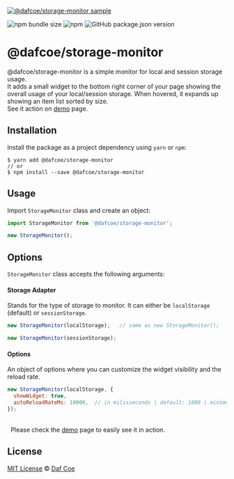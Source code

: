 [![@dafcoe/storage-monitor sample](https://github.com/dafcoe/storage-monitor/blob/main/demo/src/sample.gif?raw=true)](https://dafcoe.github.io/storage-monitor)

![npm bundle size](https://img.shields.io/bundlephobia/minzip/@dafcoe/storage-monitor?style=flat-square)
![npm](https://img.shields.io/npm/dt/@dafcoe/storage-monitor?style=flat-square)
![GitHub package.json version](https://img.shields.io/github/package-json/v/dafcoe/storage-monitor?style=flat-square)

# @dafcoe/storage-monitor
@dafcoe/storage-monitor is a simple monitor for local and session storage usage.
<br>
It adds a small widget to the bottom right corner of your page showing the overall usage of your local/session storage. When hovered, it expands up showing an item list sorted by size.
<br>
See it action on [demo](https://dafcoe.github.io/storage-monitor) page.


## Installation
Install the package as a project dependency using `yarn` or `npm`:
```
$ yarn add @dafcoe/storage-monitor
// or
$ npm install --save @dafcoe/storage-monitor
```

## Usage
Import `StorageMonitor` class and create an object:
```js
import StorageMonitor from '@dafcoe/storage-monitor';

new StorageMonitor();
```

## Options
`StorageMonitor` class accepts the following arguments:
#### Storage Adapter
Stands for the type of storage to monitor. It can either be `localStorage` (default) or `sessionStorage`.
```js
new StorageMonitor(localStorage);   // same as new StorageMonitor();
```
```js
new StorageMonitor(sessionStorage);
```
#### Options
An object of options where you can customize the widget visibility and the reload rate.
```js
new StorageMonitor(localStorage, {
  showWidget: true,
  autoReloadRateMs: 10000,  // in milisseconds | default: 1000 | minimum: 1000
});
```

<br>&nbsp;
Please check the [demo](https://dafcoe.github.io/storage-monitor) page to easily see it in action.

## License
[MIT License](https://opensource.org/licenses/MIT) © [Daf Coe](mailto:dafcoe@gmail.com)
